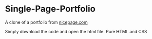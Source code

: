 # Single-Page-Portfolio

A clone of a portfolio from <a href="https://nicepage.com">nicepage.com</a>

Simply download the code and open the html file. 
Pure HTML and CSS
